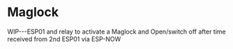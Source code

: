 # Maglock
WIP---ESP01 and relay to activate a Maglock and Open/switch off after time received from 2nd ESP01 via ESP-NOW
